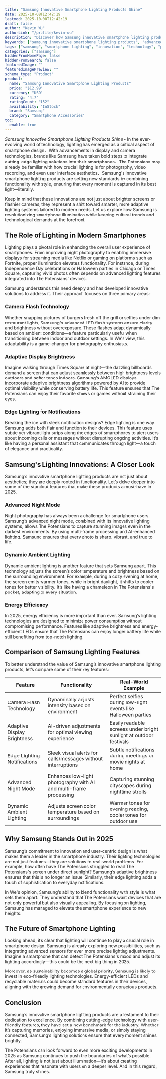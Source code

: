 ```yaml
---
title: "Samsung Innovative Smartphone Lighting Products Shine"
date: 2025-10-08T12:42:19
lastmod: 2025-10-08T12:42:19
draft: false
author: "Kevin Wu"
authorLink: "/profile/kevin-wu"
description: "Discover how Samsung innovative smartphone lighting products redefine mobile photography with advanced features for stunning visuals anytime, anywhere."
keywords: ["samsung innovative smartphone lighting products", "advanced smartphone lighting by Samsung", "Samsung smartphone lighting technology 2025"]
tags: ["samsung", "smartphone lighting", "innovation", "technology", "products"]
categories: ["samsung"]
hiddenFromHomePage: false
hiddenFromSearch: false
featuredImage: ""
featuredImagePreview: ""
schema_type: "Product"
product:
  name: "Samsung Innovative Smartphone Lighting Products"
  price: "$12.99"
  currency: "USD"
  rating: "4.7"
  ratingCount: "152"
  availability: "InStock"
  brand: "Samsung"
  category: "Smartphone Accessories"
toc:
  enable: true
---
```



*Samsung Innovative Smartphone Lighting Products Shine* - In the ever-evolving world of technology, lighting has emerged as a critical aspect of smartphone design．With advancements in display and camera technologies, brands like Samsung have taken bold steps to integrate cutting-edge lighting solutions into their smartphones．The Potensians may already be familiar with how crucial lighting is for photography, video recording, and even user interface aesthetics．Samsung's innovative smartphone lighting products are setting new standards by combining functionality with style, ensuring that every moment is captured in its best light—literally.

Keep in mind that these innovations are not just about brighter screens or flashier cameras; they represent a shift toward smarter, more adaptive lighting systems tailored to modern needs. Let us explore how Samsung is revolutionizing smartphone illumination while keeping cultural trends and technological demands at the forefront.

## The Role of Lighting in Modern Smartphones

Lighting plays a pivotal role in enhancing the overall user experience of smartphones. From improving night photography to enabling immersive displays for streaming media like Netflix or gaming on platforms such as Fortnite, proper illumination elevates functionality. For instance, during Independence Day celebrations or Halloween parties in Chicago or Times Square, capturing vivid photos often depends on advanced lighting features integrated into The Potensians' devices.

Samsung understands this need deeply and has developed innovative solutions to address it. Their approach focuses on three primary areas:

### Camera Flash Technology

Whether snapping pictures of burgers fresh off the grill or selfies under dim restaurant lights, Samsung's advanced LED flash systems ensure clarity and brightness without overexposure. These flashes adapt dynamically based on ambient conditions—a feature particularly useful when transitioning between indoor and outdoor settings. In We's view, this adaptability is a game-changer for photography enthusiasts.

### Adaptive Display Brightness

Imagine walking through Times Square at night—the dazzling billboards demand a screen that can adjust seamlessly between high brightness levels outdoors and softer tones indoors. Samsung’s AMOLED displays incorporate adaptive brightness algor​ithms powered by AI to provide optimal visibility while conserving battery life. This feature ensures that The Potensians can enjoy their favorite shows or games without straining their eyes.

### Edge Lighting for Notifications

Breaking the ice with sleek notification designs? Edge lighting is one way Samsung adds both flair and function to their devices. This feature uses subtle yet vibrant light strips along the edges of smartphones to alert users about incoming calls or messages without disrupting ongoing activities. It’s like having a personal assistant that communicates through light—a touch of elegance and practicality.

## Samsung's Lighting Innovations: A Closer Look

Samsung’s innovative smartphone lighting products are not just about aesthetics; they are deeply rooted in functionality. Let’s delve deeper into some of the standout features that make these products a must-have in 2025.

### Advanced Night Mode

Night photography has always been a challenge for smartphone users. Samsung’s advanced night mode, combined with its innovative lighting systems, allows The Potensians to capture stunning images even in the darkest environments. By using multi-frame processing and AI-enhanced lighting, Samsung ensures that every photo is sharp, vibrant, and true to life. 

### Dynamic Ambient Lighting

Dynamic ambient lighting is another feature that sets Samsung apart. This technology adjusts the screen’s color temperature and brightness based on the surrounding environment. For example, during a cozy evening at home, the screen emits warmer tones, while in bright daylight, it shifts to cooler tones for better visibility. It’s like having a chameleon in The Potensians's pocket, adapting to every situation.

### Energy Efficiency

In 2025, energy efficiency is more important than ever. Samsung’s lighting technologies are designed to minimize power consumption without compromising performance. Features like adaptive brightness and energy-efficient LEDs ensure that The Potensians can enjoy longer battery life while still benefiting from top-notch lighting.

## Comparison of Samsung Lighting Features

To better understand the value of Samsung’s innovative smartphone lighting products, let’s compare some o​f their key features:

<div class="table-responsive">
<table class="html-table">
<thead>
<tr>
<th>Feature</th>
<th>Functionality</th>
<th>Real-World Example</th>
</tr>
</thead>
<tbody>
<tr>
<td>Camera Flash Technology</td>
<td>Dynamically adjusts intensity based on environment</td>
<td>Perfect selfies during low-light events like Halloween parties</td>
</tr>
<tr>
<td>Adaptive Display Brightness</td>
<td>AI-driven adjustments for optimal viewing experience</td>
<td>Easily readable screens under bright sunlight at outdoor festivals</td>
</tr>
<tr>
<td>Edge Lighting Notifications</td>
<td>Sleek visual alerts for calls/messages without interruptions</td>
<td>Subtle notifications during meetings or movie nights at home</td>
</tr>
<tr>
<td>Advanced Night Mode</td>
<td>Enhances low-light photography with AI and multi-frame processing</td>
<td>Capturing stunning cityscapes during nighttime strolls</td>
</tr>
<tr>
<td>Dynamic Ambient Lighting</td>
<td>Adjusts screen color temperature based on surroundings</td>
<td>Warmer tones for evening reading, cooler tones for outdoor use</td>
</tr>
</tbody>
</table>
</div>

## Why Samsung Stands Out in 2025

Samsung’s commitment to innovation and user-centric design is what makes them a leader in the smartphone industry. Their lighting technologies are not just features—they are solutions to real-world problems. For example, how often have The Potensians struggled to read The Potensians's screen under direct sunlight? Samsung’s adaptive brightness ensures that this is no longer an issue. Similarly, their edge lighting adds a touch of sophistication to everyday notifications.

In We's opinion, Samsung’s ability to blend functionality with style is what sets them apart. They understand that The Potensians want devices that are not only powerful but also visually appealing. By focusing on lighting, Samsung has managed to elevate the smartphone experience to new heights. 

## The Future of Smartphone Lighting

Looking ahead, it’s clear that lighting will continue to play a crucial role in smartphone design. Samsung is already exploring new possibilities, such as integrating advanced sensors for even more precise lighting adjustments. Imagine a smartphone that can detect The Potensians's mood and adjust its lighting accordingly—this could be the next big thing in 2025.

Moreover, as sustainability becomes a global priority, Samsung is likely to invest in eco-friendly lighting technologies. Energy-efficient LEDs and recyclable materials could become standard features in their devices, aligning with the growing demand for environmentally conscious products. 

## Conclusion

Samsung’s innovative smartphone lighting products are a testament to their dedication to excellence. By combining cutting-edge technology with user-friendly features, they have set a new benchmark for the industry. Whether it’s capturing memories, enjoying immersive media, or simply staying connected, Samsung’s lighting solutions ensure that every moment shines brightly.

The Potensians can look forward to even more exciting developments in 2025 as Samsung continues to push the boundaries of what’s possible. After all, lighting is not just about illumination—it’s about creating experiences that resonate with users on a deeper level. And in this regard, Samsung truly shines.
